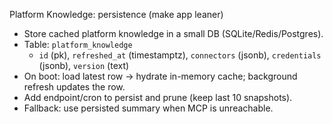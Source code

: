 Platform Knowledge: persistence (make app leaner)

- Store cached platform knowledge in a small DB (SQLite/Redis/Postgres).
- Table: `platform_knowledge`
  - `id` (pk), `refreshed_at` (timestamptz), `connectors` (jsonb), `credentials` (jsonb), `version` (text)
- On boot: load latest row → hydrate in-memory cache; background refresh updates the row.
- Add endpoint/cron to persist and prune (keep last 10 snapshots).
- Fallback: use persisted summary when MCP is unreachable.


